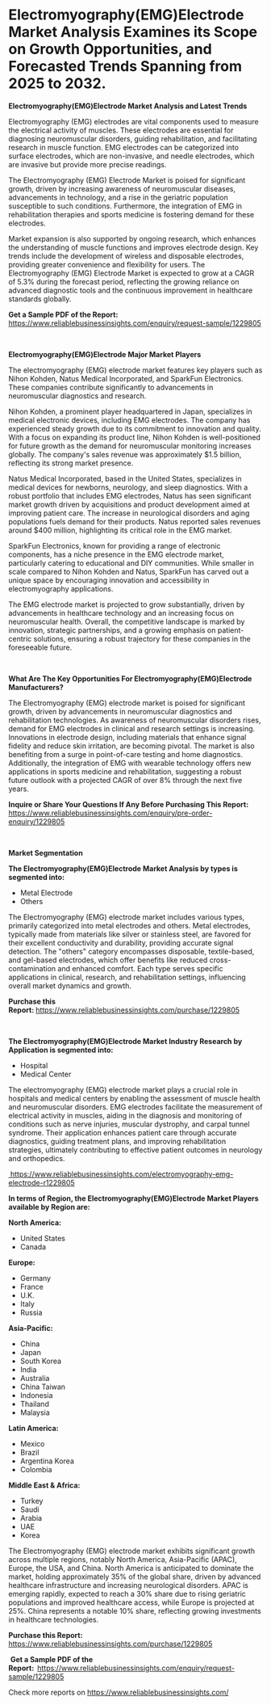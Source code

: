 <p><h1>Electromyography(EMG)Electrode Market Analysis Examines its Scope on Growth Opportunities, and Forecasted Trends Spanning from 2025 to 2032.</h1></p><p><strong>Electromyography(EMG)Electrode Market Analysis and Latest Trends</strong></p>
<p><p>Electromyography (EMG) electrodes are vital components used to measure the electrical activity of muscles. These electrodes are essential for diagnosing neuromuscular disorders, guiding rehabilitation, and facilitating research in muscle function. EMG electrodes can be categorized into surface electrodes, which are non-invasive, and needle electrodes, which are invasive but provide more precise readings.</p><p>The Electromyography (EMG) Electrode Market is poised for significant growth, driven by increasing awareness of neuromuscular diseases, advancements in technology, and a rise in the geriatric population susceptible to such conditions. Furthermore, the integration of EMG in rehabilitation therapies and sports medicine is fostering demand for these electrodes.</p><p>Market expansion is also supported by ongoing research, which enhances the understanding of muscle functions and improves electrode design. Key trends include the development of wireless and disposable electrodes, providing greater convenience and flexibility for users. The Electromyography (EMG) Electrode Market is expected to grow at a CAGR of 5.3% during the forecast period, reflecting the growing reliance on advanced diagnostic tools and the continuous improvement in healthcare standards globally.</p></p>
<p><strong>Get a Sample PDF of the Report:&nbsp;</strong> <a href="https://www.reliablebusinessinsights.com/enquiry/request-sample/1229805?utm_campaign=2186&utm_medium=2&utm_source=Github&utm_content=ia&utm_term=05032025&utm_id=electromyographyemgelectrode">https://www.reliablebusinessinsights.com/enquiry/request-sample/1229805</a></p>
<p>&nbsp;</p>
<p><strong>Electromyography(EMG)Electrode Major Market Players</strong></p>
<p><p>The electromyography (EMG) electrode market features key players such as Nihon Kohden, Natus Medical Incorporated, and SparkFun Electronics. These companies contribute significantly to advancements in neuromuscular diagnostics and research.</p><p>Nihon Kohden, a prominent player headquartered in Japan, specializes in medical electronic devices, including EMG electrodes. The company has experienced steady growth due to its commitment to innovation and quality. With a focus on expanding its product line, Nihon Kohden is well-positioned for future growth as the demand for neuromuscular monitoring increases globally. The company's sales revenue was approximately $1.5 billion, reflecting its strong market presence.</p><p>Natus Medical Incorporated, based in the United States, specializes in medical devices for newborns, neurology, and sleep diagnostics. With a robust portfolio that includes EMG electrodes, Natus has seen significant market growth driven by acquisitions and product development aimed at improving patient care. The increase in neurological disorders and aging populations fuels demand for their products. Natus reported sales revenues around $400 million, highlighting its critical role in the EMG market.</p><p>SparkFun Electronics, known for providing a range of electronic components, has a niche presence in the EMG electrode market, particularly catering to educational and DIY communities. While smaller in scale compared to Nihon Kohden and Natus, SparkFun has carved out a unique space by encouraging innovation and accessibility in electromyography applications.</p><p>The EMG electrode market is projected to grow substantially, driven by advancements in healthcare technology and an increasing focus on neuromuscular health. Overall, the competitive landscape is marked by innovation, strategic partnerships, and a growing emphasis on patient-centric solutions, ensuring a robust trajectory for these companies in the foreseeable future.</p></p>
<p>&nbsp;</p>
<p><strong>What Are The Key Opportunities For Electromyography(EMG)Electrode Manufacturers?</strong></p>
<p><p>The Electromyography (EMG) electrode market is poised for significant growth, driven by advancements in neuromuscular diagnostics and rehabilitation technologies. As awareness of neuromuscular disorders rises, demand for EMG electrodes in clinical and research settings is increasing. Innovations in electrode design, including materials that enhance signal fidelity and reduce skin irritation, are becoming pivotal. The market is also benefiting from a surge in point-of-care testing and home diagnostics. Additionally, the integration of EMG with wearable technology offers new applications in sports medicine and rehabilitation, suggesting a robust future outlook with a projected CAGR of over 8% through the next five years.</p></p>
<p><strong>Inquire or Share Your Questions If Any Before Purchasing This Report:</strong> <a href="https://www.reliablebusinessinsights.com/enquiry/pre-order-enquiry/1229805?utm_campaign=2186&utm_medium=2&utm_source=Github&utm_content=ia&utm_term=05032025&utm_id=electromyographyemgelectrode">https://www.reliablebusinessinsights.com/enquiry/pre-order-enquiry/1229805</a></p>
<p>&nbsp;</p>
<p><strong>Market Segmentation</strong></p>
<p><strong>The Electromyography(EMG)Electrode Market Analysis by types is segmented into:</strong></p>
<p><ul><li>Metal Electrode</li><li>Others</li></ul></p>
<p><p>The Electromyography (EMG) electrode market includes various types, primarily categorized into metal electrodes and others. Metal electrodes, typically made from materials like silver or stainless steel, are favored for their excellent conductivity and durability, providing accurate signal detection. The "others" category encompasses disposable, textile-based, and gel-based electrodes, which offer benefits like reduced cross-contamination and enhanced comfort. Each type serves specific applications in clinical, research, and rehabilitation settings, influencing overall market dynamics and growth.</p></p>
<p><strong>Purchase this Report:&nbsp;</strong><a href="https://www.reliablebusinessinsights.com/purchase/1229805?utm_campaign=2186&utm_medium=2&utm_source=Github&utm_content=ia&utm_term=05032025&utm_id=electromyographyemgelectrode">https://www.reliablebusinessinsights.com/purchase/1229805</a></p>
<p>&nbsp;</p>
<p><strong>The Electromyography(EMG)Electrode Market Industry Research by Application is segmented into:</strong></p>
<p><ul><li>Hospital</li><li>Medical Center</li></ul></p>
<p><p>The electromyography (EMG) electrode market plays a crucial role in hospitals and medical centers by enabling the assessment of muscle health and neuromuscular disorders. EMG electrodes facilitate the measurement of electrical activity in muscles, aiding in the diagnosis and monitoring of conditions such as nerve injuries, muscular dystrophy, and carpal tunnel syndrome. Their application enhances patient care through accurate diagnostics, guiding treatment plans, and improving rehabilitation strategies, ultimately contributing to effective patient outcomes in neurology and orthopedics.</p></p>
<p><a href="https://www.reliablebusinessinsights.com/electromyography-emg-electrode-r1229805?utm_campaign=2186&utm_medium=2&utm_source=Github&utm_content=ia&utm_term=05032025&utm_id=electromyographyemgelectrode">&nbsp;https://www.reliablebusinessinsights.com/electromyography-emg-electrode-r1229805</a></p>
<p><strong>In terms of Region, the Electromyography(EMG)Electrode Market Players available by Region are:</strong></p>
<p>
    <p> <strong> North America: </strong>
        <ul>
            <li>United States</li>
            <li>Canada</li>
        </ul>
        </p> 
    <p> <strong> Europe: </strong>
        <ul>
            <li>Germany</li>
            <li>France</li>
            <li>U.K.</li>
            <li>Italy</li>
            <li>Russia</li>
        </ul>
        </p> 
    <p> <strong> Asia-Pacific: </strong>
        <ul>
            <li>China</li>
            <li>Japan</li>
            <li>South Korea</li>
            <li>India</li>
            <li>Australia</li>
            <li>China Taiwan</li>
            <li>Indonesia</li>
            <li>Thailand</li>
            <li>Malaysia</li>
        </ul>
        </p> 
    <p> <strong> Latin America: </strong>
        <ul>
            <li>Mexico</li>
            <li>Brazil</li>
            <li>Argentina Korea</li>
            <li>Colombia</li>
        </ul>
        </p> 
    <p> <strong> Middle East & Africa: </strong>
        <ul>
            <li>Turkey</li>
            <li>Saudi</li>
            <li>Arabia</li>
            <li>UAE</li>
            <li>Korea</li>
        </ul>
    </p>
    </p>
<p><p>The Electromyography (EMG) electrode market exhibits significant growth across multiple regions, notably North America, Asia-Pacific (APAC), Europe, the USA, and China. North America is anticipated to dominate the market, holding approximately 35% of the global share, driven by advanced healthcare infrastructure and increasing neurological disorders. APAC is emerging rapidly, expected to reach a 30% share due to rising geriatric populations and improved healthcare access, while Europe is projected at 25%. China represents a notable 10% share, reflecting growing investments in healthcare technologies.</p></p>
<p><strong>Purchase this Report: </strong><a href="https://www.reliablebusinessinsights.com/purchase/1229805?utm_campaign=2186&utm_medium=2&utm_source=Github&utm_content=ia&utm_term=05032025&utm_id=electromyographyemgelectrode">https://www.reliablebusinessinsights.com/purchase/1229805</a></p>
<p>&nbsp;<strong>Get a Sample PDF of the Report:&nbsp;&nbsp;</strong><a href="https://www.reliablebusinessinsights.com/enquiry/request-sample/1229805?utm_campaign=2186&utm_medium=2&utm_source=Github&utm_content=ia&utm_term=05032025&utm_id=electromyographyemgelectrode">https://www.reliablebusinessinsights.com/enquiry/request-sample/1229805</a></p>
<p><strong></strong></p>
<p>Check more reports on <a href="https://www.reliablebusinessinsights.com/?utm_campaign=2186&utm_medium=2&utm_source=Github&utm_content=ia&utm_term=05032025&utm_id=electromyographyemgelectrode">https://www.reliablebusinessinsights.com/</a></p>